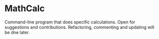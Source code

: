 # MathCalc
Command-line program that does specific calculations. Open for suggestions and contributions.
Refactoring, commenting and updating will be dne later.
